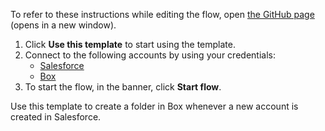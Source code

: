 To refer to these instructions while editing the flow, open [the GitHub page](https://github.com/ot4i/app-connect-templates/tree/main/resources/markdown/Create%20a%20folder%20in%20Box%20whenever%20a%20new%20account%20is%20created%20in%20Salesforce_instructions.md) (opens in a new window).

1. Click **Use this template** to start using the template.
2. Connect to the following accounts by using your credentials:
   - [Salesforce](https://ibm.biz/ach2salesforce)
   - [Box](https://ibm.biz/ach2box)
3. To start the flow, in the banner, click **Start flow**.

Use this template to create a folder in Box whenever a new account is created in Salesforce.
